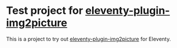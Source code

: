 # Test project for [eleventy-plugin-img2picture][plugin]

This is a project to try out [eleventy-plugin-img2picture][plugin] for Eleventy.

[plugin]: https://github.com/saneef/eleventy-plugin-img2picture

